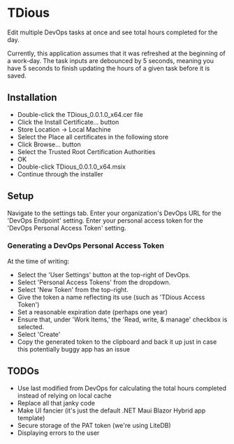# TDious

Edit multiple DevOps tasks at once and see total hours completed for the day.

Currently, this application assumes that it was refreshed at the beginning of a work-day.
The task inputs are debounced by 5 seconds, meaning you have 5 seconds to finish updating the hours of a given task before it is saved.

## Installation
* Double-click the TDious_0.0.1.0_x64.cer file
* Click the Install Certificate... button
* Store Location -> Local Machine
* Select the Place all certificates in the following store
* Click Browse... button
* Select the Trusted Root Certification Authorities
* OK
* Double-click TDious_0.0.1.0_x64.msix
* Continue through the installer

## Setup

Navigate to the settings tab.
Enter your organization's DevOps URL for the 'DevOps Endpoint' setting.
Enter your personal access token for the 'DevOps Personal Access Token' setting.

### Generating a DevOps Personal Access Token
At the time of writing:
* Select the 'User Settings' button at the top-right of DevOps.
* Select 'Personal Access Tokens' from the dropdown.
* Select 'New Token' from the top-right.
* Give the token a name reflecting its use (such as 'TDious Access Token')
* Set a reasonable expiration date (perhaps one year)
* Ensure that, under 'Work Items,' the 'Read, write, & manage' checkbox is selected.
* Select 'Create'
* Copy the generated token to the clipboard and back it up just in case this potentially buggy app has an issue

## TODOs
* Use last modified from DevOps for calculating the total hours completed instead of relying on local cache
* Replace all that janky code
* Make UI fancier (it's just the default .NET Maui Blazor Hybrid app template)
* Secure storage of the PAT token (we're using LiteDB)
* Displaying errors to the user